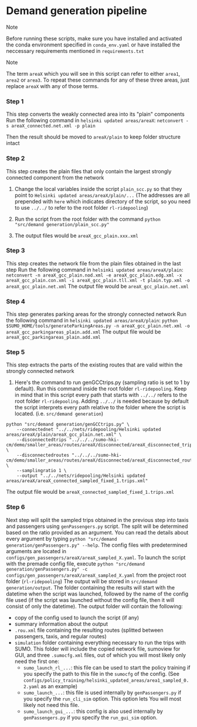 # Demand generation pipeline
> [!NOTE]  
> Before running these scripts, make sure you have installed and activated the conda environment specified in `conda_env.yaml` or have installed the neccessary requirements mentioned in `requirements.txt`

> [!NOTE]  
> The term `areaX` which you will see in this script can refer to either `area1`, `area2` or `area3`. To repeat these commands for any of these three areas, just replace `areaX` with any of those terms.


### Step 1
This step converts the weakly connected area into its "plain" components
Run the following command in `helsinki updated areas/areaX`:
`netconvert -s areaX_connected.net.xml -p plain`

Then the result should be moved to `areaX/plain` to keep folder structure intact

### Step 2
This step creates the plain files that only contain the largest strongly connected component from the network
1. Change the local variables inside the script `plain_scc.py` so that they point to `Helsinki updated areas/areaX/plain/...` (The addresses are all prepended with `here` which indicates directory of the script, so you need to use `../../` to refer to the root folder `rl-ridepooling`)

2. Run the script from the root folder with the command `python "src/demand generation/plain_scc.py"`
3. The output files would be `areaX_gcc_plain.xxx.xml`

### Step 3
This step creates the network file from the plain files obtained in the last step
Run the following command in `helsinki updated areas/areaX/plain`:
`netconvert -n areaX_gcc_plain.nod.xml -e areaX_gcc_plain.edg.xml -x areaX_gcc_plain.con.xml -i areaX_gcc_plain.tll.xml -t plain.typ.xml -o areaX_gcc_plain.net.xml`
The output file would be `areaX_gcc_plain.net.xml`

### Step 4
This step generates parking areas for the strongly connected network
Run the following command in `helsinki updated areas/areaX/plain`:
`python $SUMO_HOME/tools/generateParkingAreas.py -n areaX_gcc_plain.net.xml -o areaX_gcc_parkingareas_plain.add.xml`
The output file would be `areaX_gcc_parkingareas_plain.add.xml`

### Step 5
This step extracts the parts of the existing routes that are valid within the strongly connected network
1. Here's the command to run genGCCtrips.py (sampling ratio is set to 1 by default). Run this command inside the root folder `rl-ridepooling`. Keep in mind that in this script every path that starts with `../../` refers to the root folder `rl-ridepooling`. Adding `../../` is needed because by default the script interprets every path relative to the folder where the script is located. (i.e. `src/demand generation`)

```
python "src/demand generation/genGCCtrips.py" \
    --connectednet "../../nets/ridepooling/Helsinki updated areas/areaX/plain/areaX_gcc_plain.net.xml" \
    --disconnectedtrips "../../../sumo-hki-cm/demo/smaller_areas/routes/areaX/disconnected/areaX_disconnected_trips.rou.xml" \
    --disconnectedroutes "../../../sumo-hki-cm/demo/smaller_areas/routes/areaX/disconnected/areaX_disconnected_routes.rou.xml" \
    --samplingratio 1 \
    --output "../../nets/ridepooling/Helsinki updated areas/areaX/areaX_connected_sampled_fixed_1.trips.xml"
```
The output file would be `areaX_connected_sampled_fixed_1.trips.xml`

### Step 6
Next step will split the sampled trips obtained in the previous step into taxis and passengers using `genPassengers.py` script. The split will be determined based on the ratio provided as an argument. You can read the details about every argument by typing `python "src/demand generation/genPassengers.py" --help`. The config files with predetermined arguments are located in `configs/gen_passengers/areaX/areaX_sampled_X.yaml`. To launch the script with the premade config file, execute `python "src/demand generation/genPassengers.py" -c configs/gen_passengers/areaX/areaX_sampled_X.yaml` from the project root folder (`rl-ridepooling`)
The output will be stored in `src/demand generation/output`. The folder containing the results will start with the datetime when the script was launched, followed by the name of the config file used (if the script was launched without the config file, then it will consist of only the datetime).
The output folder will contain the following:
* copy of the config used to launch the script (if any)
* summary information about the output
* `.rou.xml` file containing the resulting routes (splitted between passengers, taxis, and regular routes)
* `simulation` folder containing everything necessary to run the trips with SUMO. This folder will include the copied network file, sumoview for GUI, and three `.sumocfg.xml` files, out of which you will most likely only need the first one:
    * `sumo_launch_rl_...`: this file can be used to start the policy training if you specify the path to this file in the `sumocfg` of the config. (See `configs/policy_training/helsinki_updated_areas/area1_sampled_0.2.yaml` as an example)
    * `sumo_launch_...`: this file is used internally by `genPassengers.py` if you specify the `run_cli_sim` option. This option lets  You will most likely not need this file.
    * `sumo_launch_gui_...`: this config is also used internally by `genPassengers.py` if you specify the `run_gui_sim` option.
